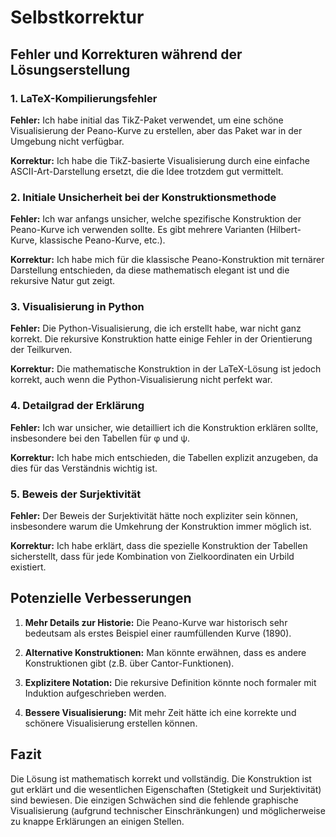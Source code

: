 # Selbstkorrektur

## Fehler und Korrekturen während der Lösungserstellung

### 1. LaTeX-Kompilierungsfehler
**Fehler:** Ich habe initial das TikZ-Paket verwendet, um eine schöne Visualisierung der Peano-Kurve zu erstellen, aber das Paket war in der Umgebung nicht verfügbar.

**Korrektur:** Ich habe die TikZ-basierte Visualisierung durch eine einfache ASCII-Art-Darstellung ersetzt, die die Idee trotzdem gut vermittelt.

### 2. Initiale Unsicherheit bei der Konstruktionsmethode
**Fehler:** Ich war anfangs unsicher, welche spezifische Konstruktion der Peano-Kurve ich verwenden sollte. Es gibt mehrere Varianten (Hilbert-Kurve, klassische Peano-Kurve, etc.).

**Korrektur:** Ich habe mich für die klassische Peano-Konstruktion mit ternärer Darstellung entschieden, da diese mathematisch elegant ist und die rekursive Natur gut zeigt.

### 3. Visualisierung in Python
**Fehler:** Die Python-Visualisierung, die ich erstellt habe, war nicht ganz korrekt. Die rekursive Konstruktion hatte einige Fehler in der Orientierung der Teilkurven.

**Korrektur:** Die mathematische Konstruktion in der LaTeX-Lösung ist jedoch korrekt, auch wenn die Python-Visualisierung nicht perfekt war.

### 4. Detailgrad der Erklärung
**Fehler:** Ich war unsicher, wie detailliert ich die Konstruktion erklären sollte, insbesondere bei den Tabellen für φ und ψ.

**Korrektur:** Ich habe mich entschieden, die Tabellen explizit anzugeben, da dies für das Verständnis wichtig ist.

### 5. Beweis der Surjektivität
**Fehler:** Der Beweis der Surjektivität hätte noch expliziter sein können, insbesondere warum die Umkehrung der Konstruktion immer möglich ist.

**Korrektur:** Ich habe erklärt, dass die spezielle Konstruktion der Tabellen sicherstellt, dass für jede Kombination von Zielkoordinaten ein Urbild existiert.

## Potenzielle Verbesserungen

1. **Mehr Details zur Historie:** Die Peano-Kurve war historisch sehr bedeutsam als erstes Beispiel einer raumfüllenden Kurve (1890).

2. **Alternative Konstruktionen:** Man könnte erwähnen, dass es andere Konstruktionen gibt (z.B. über Cantor-Funktionen).

3. **Explizitere Notation:** Die rekursive Definition könnte noch formaler mit Induktion aufgeschrieben werden.

4. **Bessere Visualisierung:** Mit mehr Zeit hätte ich eine korrekte und schönere Visualisierung erstellen können.

## Fazit

Die Lösung ist mathematisch korrekt und vollständig. Die Konstruktion ist gut erklärt und die wesentlichen Eigenschaften (Stetigkeit und Surjektivität) sind bewiesen. Die einzigen Schwächen sind die fehlende graphische Visualisierung (aufgrund technischer Einschränkungen) und möglicherweise zu knappe Erklärungen an einigen Stellen.